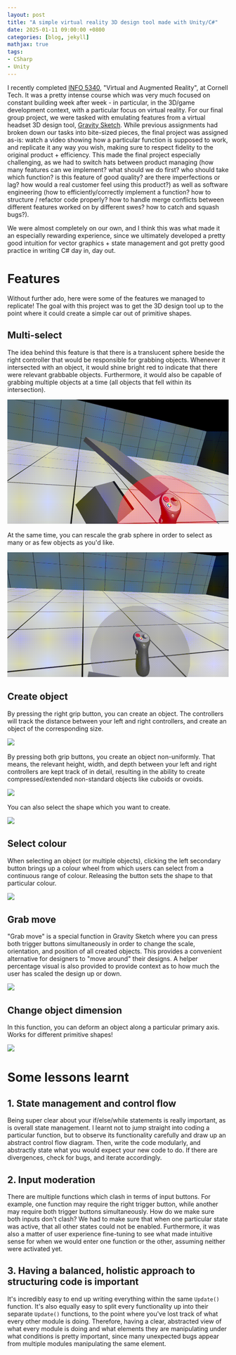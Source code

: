 ```yaml
---
layout: post
title: "A simple virtual reality 3D design tool made with Unity/C#"
date: 2025-01-11 09:00:00 +0800
categories: [blog, jekyll]
mathjax: true
tags:
- CSharp
- Unity
---
```


I recently completed [INFO 5340](https://test-classes.ssit.cucloud.net/browse/roster/FA24/class/INFO/5340), "Virtual and Augmented Reality", at Cornell Tech. It was a pretty intense course which was very much focused on constant building week after week - in particular, in the 3D/game development context, with a particular focus on virtual reality. For our final group project, we were tasked with emulating features from a virtual headset 3D design tool, [Gravity Sketch](https://gravitysketch.com). While previous assignments had broken down our tasks into bite-sized pieces, the final project was assigned as-is: watch a video showing how a particular function is supposed to work, and replicate it any way you wish, making sure to respect fidelity to the original product + efficiency. This made the final project especially challenging, as we had to switch hats between product managing (how many features can we implement? what should we do first? who should take which function? is this feature of good quality? are there imperfections or lag? how would a real customer feel using this product?) as well as software engineering (how to efficiently/correctly implement a function? how to structure / refactor code properly? how to handle merge conflicts between different features worked on by different swes? how to catch and squash bugs?). 

We were almost completely on our own, and I think this was what made it an especially rewarding experience, since we ultimately developed a pretty good intuition for vector graphics + state management and got pretty good practice in writing C# day in, day out.



# Features

Without further ado, here were some of the features we managed to replicate! The goal with this project was to get the 3D design tool up to the point where it could create a simple car out of primitive shapes.

## Multi-select

The idea behind this feature is that there is a translucent sphere beside the right controller that would be responsible for grabbing objects. Whenever it intersected with an object, it would shine bright red to indicate that there were relevant grabbable objects. Furthermore, it would also be capable of grabbing multiple objects at a time (all objects that fell within its intersection).

![](/assets/vr-multiselect.gif)

At the same time, you can rescale the grab sphere in order to select as many or as few objects as you'd like.

![](/assets/vr-spherewhoosh.gif)

## Create object

By pressing the right grip button, you can create an object. The controllers will track the distance between your left and right controllers, and create an object of the corresponding size.

![](/assets/vr-simpleselect.gif)

By pressing both grip buttons, you create an object non-uniformly. That means, the relevant height, width, and depth between your left and right controllers are kept track of in detail, resulting in the ability to create compressed/extended non-standard objects like cuboids or ovoids.

![](/assets/vr-nonuniformselect.gif)

You can also select the shape which you want to create.

![](/assets/vr-selectshape.gif)

## Select colour

When selecting an object (or multiple objects), clicking the left secondary button brings up a colour wheel from which users can select from a continuous range of colour. Releasing the button sets the shape to that particular colour.

![](/assets/vr-color.gif)

## Grab move

"Grab move" is a special function in Gravity Sketch where you can press both trigger buttons simultaneously in order to change the scale, orientation, and position of all created objects. This provides a convenient alternative for designers to "move around" their designs. A helper percentage visual is also provided to provide context as to how much the user has scaled the design up or down.

![](/assets/vr-grabmove.gif)

## Change object dimension

In this function, you can deform an object along a particular primary axis. Works for different primitive shapes!


![](/assets/vr-axispull.gif)

# Some lessons learnt

## 1. State management and control flow

Being super clear about your if/else/while statements is really important, as is overall state management. I learnt not to jump straight into coding a particular function, but to observe its functionality carefully and draw up an abstract control flow diagram. Then, write the code modularly, and abstractly state what you would expect your new code to do. If there are divergences, check for bugs, and iterate accordingly.

## 2. Input moderation

There are multiple functions which clash in terms of input buttons. For example, one function may require the right trigger button, while another may require both trigger buttons simultaneously. How do we make sure both inputs don't clash? We had to make sure that when one particular state was active, that all other states could not be enabled. Furthermore, it was also a matter of user experience fine-tuning to see what made intuitive sense for when we would enter one function or the other, assuming neither were activated yet.

## 3. Having a balanced, holistic approach to structuring code is important

It's incredibly easy to end up writing everything within the same `Update()` function. It's also equally easy to split every functionality up into their separate `Update()` functions, to the point where you've lost track of what every other module is doing. Therefore, having a clear, abstracted view of what every module is doing and what elements they are manipulating under what conditions is pretty important, since many unexpected bugs appear from multiple modules manipulating the same element.
